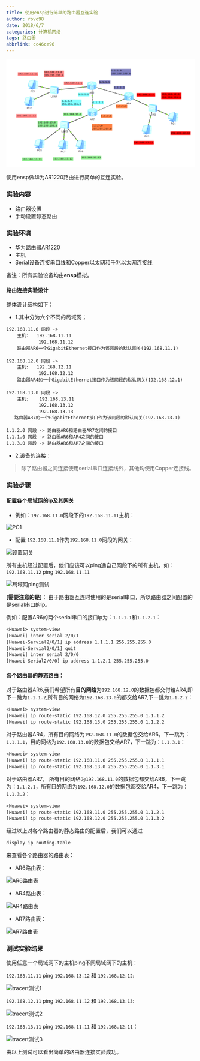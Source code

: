 ```yaml
---
title: 使用ensp进行简单的路由器互连实验
author: rovo98
date: 2018/6/7
categories: 计算机网络
tags: 路由器
abbrlink: cc46ce96
---
```


![](/images/ensp_路由连接实验/route-structure.png)

使用ensp做华为AR1220路由进行简单的互连实验。

<!-- more -->

### 实验内容

- 路由器设置
- 手动设置静态路由

### 实验环境

- 华为路由器AR1220
- 主机
- Serial设备连接串口线和Copper以太网和千兆以太网连接线

备注：所有实验设备均由**ensp**模拟。

#### 路由连接实验设计

整体设计结构如下：

- 1.其中分为六个不同的局域网；

```txt
192.168.11.0 网段 ->
    主机:   192.168.11.11
            192.168.11.12
    路由器AR6一个GigabitEthernet接口作为该网段的默认网关(192.168.11.1)

192.168.12.0 网段 ->
    主机:   192.168.12.11
            192.168.12.12
    路由器AR4的一个GigabitEthernet接口作为该网段的默认网关(192.168.12.1)

192.168.13.0 网段 ->
    主机:    192.168.13.11
            192.168.13.12
            192.168.13.13
   路由器AR7的一个GigabitEthernet接口作为该网段的默认网关(192.168.13.1)
   
1.1.2.0 网段 -> 路由器AR6和路由器AR7之间的接口
1.1.1.0 网段 -> 路由器AR6和AR4之间的接口
1.1.3.0 网段 -> 路由器AR6和AR7之间的接口
```

- 2.设备的连接：

> 除了路由器之间连接使用serial串口连接线外，其他均使用Copper连接线。

### 实验步骤

#### 配置各个局域网的ip及其网关

- 例如：``192.168.11.0``网段下的``192.168.11.11``主机：

![PC1](pc1_setting.jpg)

- 配置 ``192.168.11.1``作为``192.168.11.0``网段的网关：

![设置网关](gateway1.png)

所有主机经过配置后，他们应该可以ping通自己网段下的所有主机，如：``192.168.11.12`` ping ``192.168.11.11``

![局域网ping测试](pingTest.jpg)

**[需要注意的是]**： 由于路由器互连时使用的是serial串口，所以路由器之间配置的是serial串口的ip。

例如：配置AR6的两个serial串口的接口ip为：``1.1.1.1``和``1.1.2.1``：

```txt
<Huawei> system-view
[Huawei] inter serial 2/0/1
[Huawei-Servial2/0/1] ip address 1.1.1.1 255.255.255.0
[Huawei-Servial2/0/1] quit
[Huawei] inter serial 2/0/0
[Huawei-Serial2/0/0] ip address 1.1.2.1 255.255.255.0
```

#### 各个路由器的静态路由：

对于路由器AR6,我们希望所有**目的网络**为``192.168.12.0``的数据包都交付给AR4,即下一跳为``1.1.1.2``;所有目的网络为``192.168.13.0``的都交给AR7,下一跳为``1.1.2.2``：

```txt
<Huawei> system-view
[Huawei] ip route-static 192.168.12.0 255.255.255.0 1.1.1.2
[Huawei] ip route-static 192.168.13.0 255.255.255.0 1.1.2.2
```

对于路由器AR4，所有目的网络为``192.168.11.0``的数据包交给AR6，下一跳为：``1.1.1.1``，目的网络为``192.168.13.0``的数据包交给AR7，下一跳为：``1.1.3.1``：

```txt
<Huawei> system-view
[Huawei] ip route-static 192.168.11.0 255.255.255.0 1.1.1.1
[Huawei] ip route-static 192.168.13.0 255.255.255.0 1.1.3.1
```

对于路由器AR7， 所有目的网络为``192.168.11.0``的数据包都交给AR6，下一跳为：``1.1.2.1``，所有目的网络为``192.168.12.0``的数据包都交给AR4，下一跳为：``1.1.3.2``：

```txt
<Huawei> system-view
[Huawei] ip route-static 192.168.11.0 255.255.255.0 1.1.2.1
[Huawei] ip route-static 192.168.12.0 255.255.255.0 1.1.3.2
```

经过以上对各个路由器的静态路由的配置后，我们可以通过
```txt
display ip routing-table
```
来查看各个路由器的路由表：

- AR6路由表：

![AR6路由表](route1_info.jpg)

- AR4路由表：

![AR4路由表](route2_info.jpg)

- AR7路由表：

![AR7路由表](route3_info.jpg)

### 测试实验结果

使用任意一个局域网下的主机ping不同局域网下的主机：

``192.168.11.11`` ping ``192.168.13.12`` 和 ``192.168.12.12``:

![tracert测试1](tracert1.jpg)

``192.168.12.11`` ping ``192.168.11.12`` 和 ``192.168.13.13``:

![tracert测试2](tracert2.jpg)

``192.168.13.11`` ping ``192.168.11.11`` 和 ``192.168.12.11``：

![tracert测试3](tracert3.jpg)

由以上测试可以看出简单的路由器连接实验成功。

